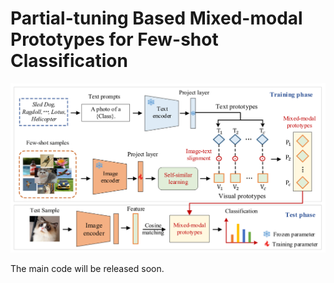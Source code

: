 # Partial-tuning Based Mixed-modal Prototypes for Few-shot Classification

![Motivation Figure](./framework.png)

The main code will be released soon.
